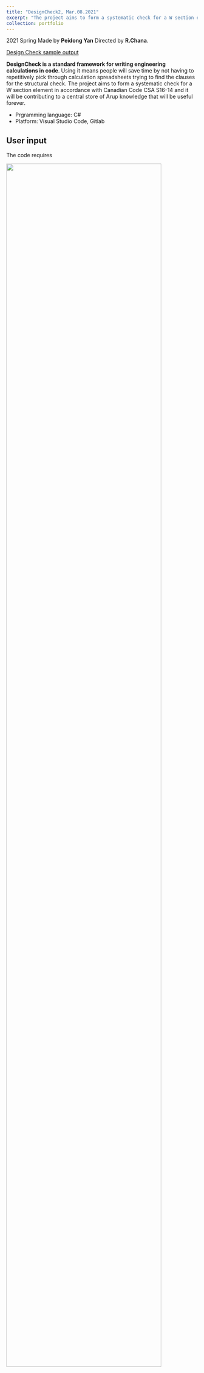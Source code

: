 ```yaml
---
title: "DesignCheck2, Mar.08.2021"
excerpt: "The project aims to form a systematic check for a W section element in accordance with Canadian Code CSA S16-14<br/><img src='/LY.github.io/images/designcheck.png' width='40%' height = '40%'>"
collection: portfolio
---
```


2021 Spring Made by **Peidong Yan** Directed by **R.Chana**. 

[Design Check sample output](https://lorenyan98.github.io/LY.github.io/files/DesignCheck2.Structural.CombinedBeamChecks.pdf)

**DesignCheck is a standard framework for writing engineering calculations in code**. Using it means people will save time by not having to repetitively pick through calculation spreadsheets trying to find the clauses for the structural check. The project aims to form a systematic check for a W section element in accordance with Canadian Code CSA S16-14 and it will be contributing to a central store of Arup knowledge that will be useful forever.

* Prgramming language: C#
* Platform: Visual Studio Code, Gitlab  

User input
---
The code requires

<img src='/LY.github.io/images/designsc.png' width='90%' height = '90%'>


